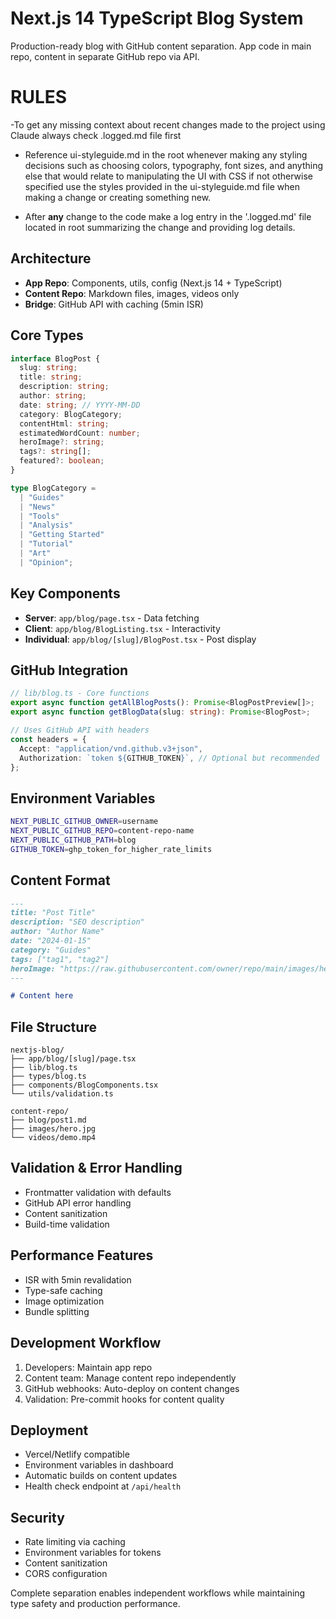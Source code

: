 # Next.js 14 TypeScript Blog System

Production-ready blog with GitHub content separation. App code in main repo, content in separate GitHub repo via API.

# RULES

-To get any missing context about recent changes made to the project using Claude always check .logged.md file first

- Reference ui-styleguide.md in the root whenever making any styling decisions such as choosing colors, typography, font sizes, and anything else that would relate to manipulating the UI with CSS if not otherwise specified use the styles provided in the ui-styleguide.md file when making a change or creating something new.

- After **any** change to the code make a log entry in the '.logged.md' file located in root summarizing the change and providing log details.

## Architecture

- **App Repo**: Components, utils, config (Next.js 14 + TypeScript)
- **Content Repo**: Markdown files, images, videos only
- **Bridge**: GitHub API with caching (5min ISR)

## Core Types

```typescript
interface BlogPost {
  slug: string;
  title: string;
  description: string;
  author: string;
  date: string; // YYYY-MM-DD
  category: BlogCategory;
  contentHtml: string;
  estimatedWordCount: number;
  heroImage?: string;
  tags?: string[];
  featured?: boolean;
}

type BlogCategory =
  | "Guides"
  | "News"
  | "Tools"
  | "Analysis"
  | "Getting Started"
  | "Tutorial"
  | "Art"
  | "Opinion";
```

## Key Components

- **Server**: `app/blog/page.tsx` - Data fetching
- **Client**: `app/blog/BlogListing.tsx` - Interactivity
- **Individual**: `app/blog/[slug]/BlogPost.tsx` - Post display

## GitHub Integration

```typescript
// lib/blog.ts - Core functions
export async function getAllBlogPosts(): Promise<BlogPostPreview[]>;
export async function getBlogData(slug: string): Promise<BlogPost>;

// Uses GitHub API with headers
const headers = {
  Accept: "application/vnd.github.v3+json",
  Authorization: `token ${GITHUB_TOKEN}`, // Optional but recommended
};
```

## Environment Variables

```bash
NEXT_PUBLIC_GITHUB_OWNER=username
NEXT_PUBLIC_GITHUB_REPO=content-repo-name
NEXT_PUBLIC_GITHUB_PATH=blog
GITHUB_TOKEN=ghp_token_for_higher_rate_limits
```

## Content Format

```markdown
---
title: "Post Title"
description: "SEO description"
author: "Author Name"
date: "2024-01-15"
category: "Guides"
tags: ["tag1", "tag2"]
heroImage: "https://raw.githubusercontent.com/owner/repo/main/images/hero.jpg"
---

# Content here
```

## File Structure

```
nextjs-blog/
├── app/blog/[slug]/page.tsx
├── lib/blog.ts
├── types/blog.ts
├── components/BlogComponents.tsx
└── utils/validation.ts

content-repo/
├── blog/post1.md
├── images/hero.jpg
└── videos/demo.mp4
```

## Validation & Error Handling

- Frontmatter validation with defaults
- GitHub API error handling
- Content sanitization
- Build-time validation

## Performance Features

- ISR with 5min revalidation
- Type-safe caching
- Image optimization
- Bundle splitting

## Development Workflow

1. Developers: Maintain app repo
2. Content team: Manage content repo independently
3. GitHub webhooks: Auto-deploy on content changes
4. Validation: Pre-commit hooks for content quality

## Deployment

- Vercel/Netlify compatible
- Environment variables in dashboard
- Automatic builds on content updates
- Health check endpoint at `/api/health`

## Security

- Rate limiting via caching
- Environment variables for tokens
- Content sanitization
- CORS configuration

Complete separation enables independent workflows while maintaining type safety and production performance.
